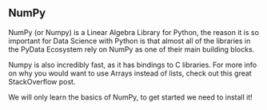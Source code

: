 <h2>NumPy</h2>
NumPy (or Numpy) is a Linear Algebra Library for Python, the reason it is so important for Data Science with Python is that almost all of the libraries in the PyData Ecosystem rely on NumPy as one of their main building blocks.

Numpy is also incredibly fast, as it has bindings to C libraries. For more info on why you would want to use Arrays instead of lists, check out this great StackOverflow post.

We will only learn the basics of NumPy, to get started we need to install it!
